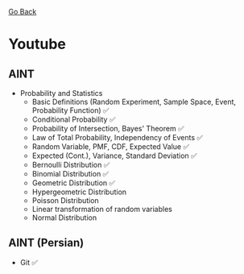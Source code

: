[Go Back](https://github.com/arm-on/plan/blob/main/README.md)

# Youtube
## AINT
- Probability and Statistics
    - Basic Definitions (Random Experiment, Sample Space, Event, Probability Function) :white_check_mark:
    - Conditional Probability :white_check_mark:
    - Probability of Intersection, Bayes' Theorem :white_check_mark:
    - Law of Total Probability, Independency of Events :white_check_mark:
    - Random Variable, PMF, CDF, Expected Value :white_check_mark:
    - Expected (Cont.), Variance, Standard Deviation :white_check_mark:
    - Bernoulli Distribution :white_check_mark:
    - Binomial Distribution :white_check_mark:
    - Geometric Distribution :white_check_mark:
    - Hypergeometric Distribution
    - Poisson Distribution
    - Linear transformation of random variables
    - Normal Distribution
    
## AINT (Persian)
- Git :white_check_mark: